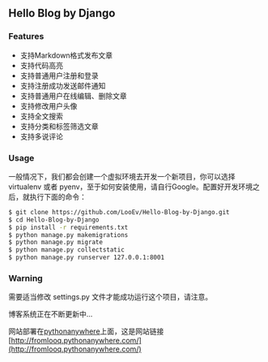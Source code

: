 ## Hello Blog by Django

### Features
* 支持Markdown格式发布文章
* 支持代码高亮
* 支持普通用户注册和登录
* 支持注册成功发送邮件通知
* 支持普通用户在线编辑、删除文章
* 支持修改用户头像
* 支持全文搜索
* 支持分类和标签筛选文章
* 支持多说评论

### Usage
一般情况下，我们都会创建一个虚拟环境去开发一个新项目，你可以选择 virtualenv 或者 pyenv，至于如何安装使用，请自行Google。配置好开发环境之后，就执行下面的命令：

```bash
$ git clone https://github.com/LooEv/Hello-Blog-by-Django.git
$ cd Hello-Blog-by-Django
$ pip install -r requirements.txt
$ python manage.py makemigrations
$ python manage.py migrate
$ python manage.py collectstatic
$ python manage.py runserver 127.0.0.1:8001
```
### Warning
需要适当修改 settings.py 文件才能成功运行这个项目，请注意。


博客系统正在不断更新中...

网站部署在[pythonanywhere](http://pythonanywhere.com/)上面，这是网站链接[http://fromlooq.pythonanywhere.com/](http://fromlooq.pythonanywhere.com/)